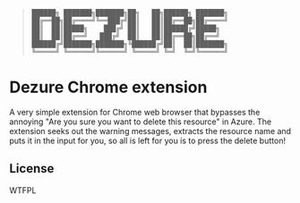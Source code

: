 > ```
> ██████╗ ███████╗███████╗██╗   ██╗██████╗ ███████╗
> ██╔══██╗██╔════╝╚══███╔╝██║   ██║██╔══██╗██╔════╝
> ██║  ██║█████╗    ███╔╝ ██║   ██║██████╔╝█████╗  
> ██║  ██║██╔══╝   ███╔╝  ██║   ██║██╔══██╗██╔══╝  
> ██████╔╝███████╗███████╗╚██████╔╝██║  ██║███████╗
> ╚═════╝ ╚══════╝╚══════╝ ╚═════╝ ╚═╝  ╚═╝╚══════╝
> ```                                                                            

Dezure Chrome extension
===============

A very simple extension for Chrome web browser that bypasses the annoying "Are you sure you want to delete this resource" in Azure.
The extension seeks out the warning messages, extracts the resource name and puts it in the input for you, so all is left for you is to press the delete button!

License
----

WTFPL
